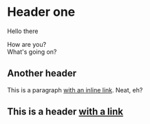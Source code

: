 # Header one

Hello there

How are you?  
What's going on?

## Another header

This is a paragraph [with an inline link](http://google.com). Neat, eh?

## This is a header [with a link](http://yahoo.com)
